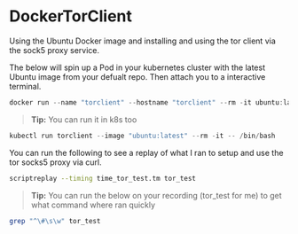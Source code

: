 # DockerTorClient
Using the Ubuntu Docker image and installing and using the tor client via the sock5 proxy service.

The below will spin up a Pod in your kubernetes cluster with the latest Ubuntu image from your defualt repo.  Then attach you to a interactive terminal.

```powershell
docker run --name "torclient" --hostname "torclient" --rm -it ubuntu:latest /bin/bash
```
> **__Tip:__** You can run it in k8s too
```powershell
kubectl run torclient --image "ubuntu:latest" --rm -it -- /bin/bash
```

You can run the following to see a replay of what I ran to setup and use the tor socks5 proxy via curl.

```bash
scriptreplay --timing time_tor_test.tm tor_test
```

> **__Tip:__** You can run the below on your recording (tor_test for me) to get what command where ran quickly

```bash
grep "^\#\s\w" tor_test
```
